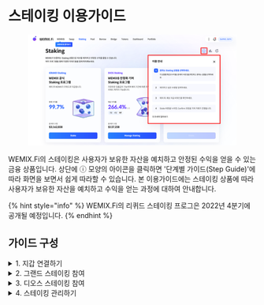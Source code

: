# 스테이킹 이용가이드

<figure><img src="../../.gitbook/assets/token_guide_4.png" alt=""><figcaption></figcaption></figure>

WEMIX.Fi의 스테이킹은 사용자가 보유한 자산을 예치하고 안정된 수익을 얻을 수 있는 금융 상품입니다. 상단에 ⓘ 모양의 아이콘을 클릭하면 '단계별 가이드(Step Guide)'에 따라 화면을 보면서 쉽게 따라할 수 있습니다. 본 이용가이드에는 스테이킹 상품에 따라 사용자가 보유한 자산을 예치하고 수익을 얻는 과정에 대하여 안내합니다.

{% hint style="info" %}
WEMIX.Fi의 리퀴드 스테이킹 프로그은 2022년 4분기에 공개될 예정입니다.
{% endhint %}

## 가이드 구성

<details>

<summary>1. 지갑 연결하기</summary>

* [undefined.md](../gettingstarted/undefined.md "mention")
* [undefined-1.md](../gettingstarted/undefined-1.md "mention")

</details>

<details>

<summary>2. 그랜드 스테이킹 참여</summary>

* WEMIX.Fi 스테이킹 접속하기
* 그랜드 스테이킹 선택하기
* 예치할 수량 선택하기
* 예치 내역 확인 및 승인하기

</details>

<details>

<summary>3. 디오스 스테이킹 참여</summary>

* WEMIX.Fi 스테이킹 접속하기
* 디오스 스테이킹 선택하기
* 예치할 수량 선택하기
* 예치 내역 확인 및 승인하기

</details>

<details>

<summary>4. 스테이킹 관리하기</summary>

* 나의 스테이킹 관리하기
* 그랜드 스테이킹 관리하기
* 디오스 스테이킹 관리하기

</details>
